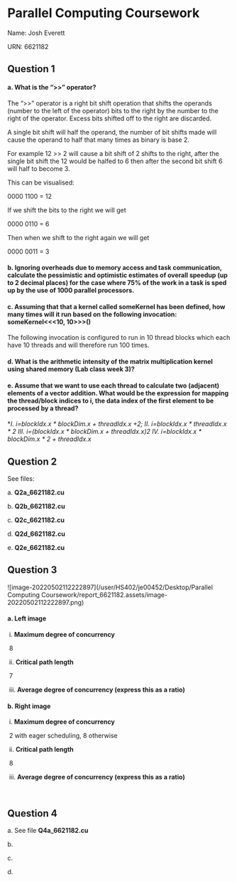 # Parallel Computing Coursework

Name: Josh Everett

URN: 6621182



## Question 1

#### a. **What is the “>>” operator?**

The “>>” operator is a right bit shift operation that shifts the operands (number to the left of the operator) bits to the right by the number to the right of the operator. Excess bits shifted off to the right are discarded.

A single bit shift will half the operand, the number of bit shifts made will cause the operand to half that many times as binary is base 2. 

For example 12 >> 2 will cause a bit shift of 2 shifts to the right, after the single bit shift the 12 would be halfed to 6 then after the second bit shift 6 will half to become 3.

This can be visualised:

0000 1100  = 12

If we shift the bits to the right we will get

0000 0110 = 6

Then when we shift to the right again we will get

0000 0011 = 3

#### b. **Ignoring overheads due to memory access and task communication, calculate the pessimistic and optimistic estimates of overall speedup (up to 2 decimal places) for the case where 75% of the work in a task is sped up by the use of 1000 parallel processors.**



#### c. **Assuming that that a kernel called someKernel has been defined, how many times will it run based on the following invocation: someKernel<<<10, 10>>>()**

The following invocation is configured to run in 10 thread blocks which each have 10 threads and will therefore run 100 times.

#### d. **What is the arithmetic intensity of the matrix multiplication kernel using shared memory (Lab class week 3)?**

#### e. **Assume that we want to use each thread to calculate two (adjacent) elements of a vector addition. What would be the expression for mapping the thread/block indices to i, the data index of the first element to be processed by a thread?**

**I. i=blockIdx.x * blockDim.x + threadIdx.x +2;
II. i=blockIdx.x * threadIdx.x * 2
III. i=(blockIdx.x * blockDim.x + threadIdx.x)*2
IV. i=blockIdx.x * blockDim.x * 2 + threadIdx.x**



## Question 2

See files:

a. **Q2a_6621182.cu**

b. **Q2b_6621182.cu**

c. **Q2c_6621182.cu**

d. **Q2d_6621182.cu**

e. **Q2e_6621182.cu**



## Question 3

![image-20220502112222897](/user/HS402/je00452/Desktop/Parallel Computing Coursework/report_6621182.assets/image-20220502112222897.png)

#### a. **Left image**

​	i. **Maximum degree of concurrency**

​	8

​	ii. **Critical path length**

​	7

​	iii. **Average degree of concurrency (express this as a ratio)**

#### b. **Right image**

​	i. **Maximum degree of concurrency** 

​	2 with eager scheduling, 8 otherwise

​	ii. **Critical path length**

​	8 

​	iii. **Average degree of concurrency (express this as a ratio)**

​	

## Question 4

a. See file **Q4a_6621182.cu**

b. 

c.

d.


